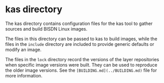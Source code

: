 # kas directory

The kas directory contains configuration files for the kas tool to
gather sources and build BISDN Linux images.

The files in this directory can be passed to kas to build images,
while the files in the `include` directory are included to provide
generic defaults or modify an image.

The files in the `lock` directory record the versions of the
layer repositories when specific image versions were built. They
can be used to reproduce the older image versions. See the
`[BUILDING.md](../BUILDING.md)` file for more information.

